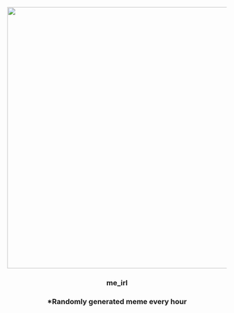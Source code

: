 <p align="center">
        <img src="https://i.redd.it/cvljjt1yzqt91.jpg" width="600" height="600">
        </p>
        <h3 align="center">me_irl</h3>
        <h3 align="center">*Randomly generated meme every hour</h3>
    
